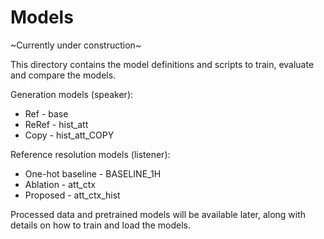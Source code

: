# Models 

\~Currently under construction\~

This directory contains the model definitions and scripts to train, evaluate and compare the models.

Generation models (speaker):
- Ref - base
- ReRef - hist_att
- Copy - hist_att_COPY

Reference resolution models (listener):
- One-hot baseline - BASELINE_1H
- Ablation - att_ctx
- Proposed - att_ctx_hist

Processed data and pretrained models will be available later, along with details on how to train and load the models.
